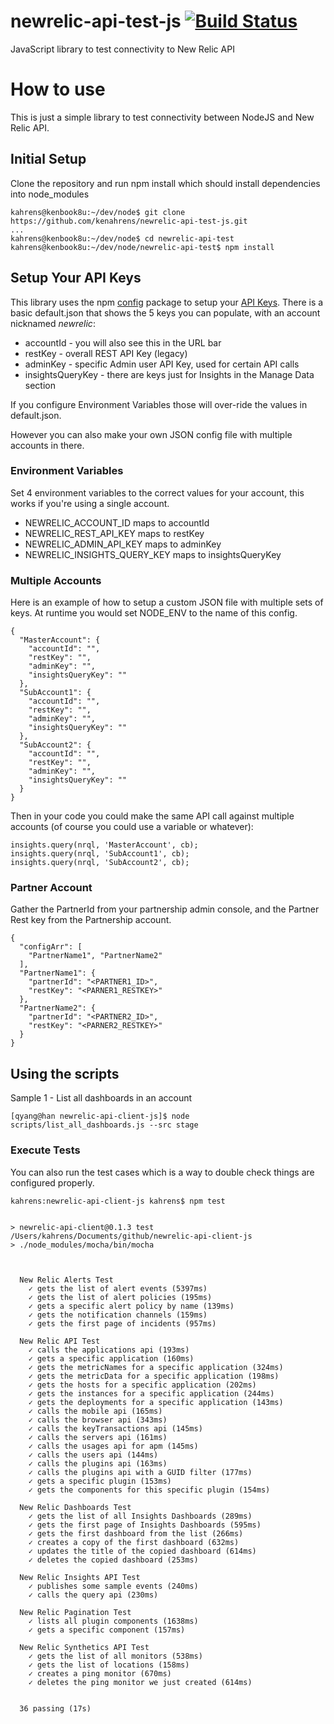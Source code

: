 # newrelic-api-test-js [![Build Status](https://travis-ci.org/kenahrens/newrelic-api-client-js.svg?branch=master)](https://travis-ci.org/kenahrens/newrelic-api-client-js)
JavaScript library to test connectivity to New Relic API

# How to use
This is just a simple library to test connectivity between NodeJS and New Relic API.

## Initial Setup
Clone the repository and run npm install which should install dependencies into node_modules
```
kahrens@kenbook8u:~/dev/node$ git clone https://github.com/kenahrens/newrelic-api-test-js.git
...
kahrens@kenbook8u:~/dev/node$ cd newrelic-api-test
kahrens@kenbook8u:~/dev/node/newrelic-api-test$ npm install
```

## Setup Your API Keys
This library uses the npm [config](https://www.npmjs.com/package/config) package to setup your [API Keys](https://rpm.newrelic.com/apikeys). There is a basic default.json that shows the 5 keys you can populate, with an account nicknamed *newrelic*:
* accountId - you will also see this in the URL bar
* restKey - overall REST API Key (legacy)
* adminKey - specific Admin user API Key, used for certain API calls
* insightsQueryKey - there are keys just for Insights in the Manage Data section



If you configure Environment Variables those will over-ride the values in default.json.

However you can also make your own JSON config file with multiple accounts in there.

### Environment Variables
Set 4 environment variables to the correct values for your account, this works if you're using a single account. 
* NEWRELIC_ACCOUNT_ID maps to accountId
* NEWRELIC_REST_API_KEY maps to restKey
* NEWRELIC_ADMIN_API_KEY maps to adminKey
* NEWRELIC_INSIGHTS_QUERY_KEY maps to insightsQueryKey

### Multiple Accounts
Here is an example of how to setup a custom JSON file with multiple sets of keys. At runtime you would set NODE_ENV to the name of this config.
```
{
  "MasterAccount": {
    "accountId": "",
    "restKey": "",
    "adminKey": "",
    "insightsQueryKey": ""
  },
  "SubAccount1": {
    "accountId": "",
    "restKey": "",
    "adminKey": "",
    "insightsQueryKey": ""
  },
  "SubAccount2": {
    "accountId": "",
    "restKey": "",
    "adminKey": "",
    "insightsQueryKey": ""
  }
}
```

Then in your code you could make the same API call against multiple accounts (of course you could use a variable or whatever):
```
insights.query(nrql, 'MasterAccount', cb);
insights.query(nrql, 'SubAccount1', cb);
insights.query(nrql, 'SubAccount2', cb);
```

### Partner Account

Gather the PartnerId from your partnership admin console, and the Partner Rest key from the Partnership account.

```
{
  "configArr": [
    "PartnerName1", "PartnerName2"
  ],
  "PartnerName1": {
    "partnerId": "<PARTNER1_ID>",
    "restKey": "<PARNER1_RESTKEY>"
  },
  "PartnerName2": {
    "partnerId": "<PARTNER2_ID>",
    "restKey": "<PARNER2_RESTKEY>"
  }
}
```

## Using the scripts

Sample 1 - 
List all dashboards in an account

```
[qyang@han newrelic-api-client-js]$ node scripts/list_all_dashboards.js --src stage
```

### Execute Tests
You can also run the test cases which is a way to double check things are configured properly.
```
kahrens:newrelic-api-client-js kahrens$ npm test


> newrelic-api-client@0.1.3 test /Users/kahrens/Documents/github/newrelic-api-client-js
> ./node_modules/mocha/bin/mocha



  New Relic Alerts Test
    ✓ gets the list of alert events (5397ms)
    ✓ gets the list of alert policies (195ms)
    ✓ gets a specific alert policy by name (139ms)
    ✓ gets the notification channels (159ms)
    ✓ gets the first page of incidents (957ms)

  New Relic API Test
    ✓ calls the applications api (193ms)
    ✓ gets a specific application (160ms)
    ✓ gets the metricNames for a specific application (324ms)
    ✓ gets the metricData for a specific application (198ms)
    ✓ gets the hosts for a specific application (202ms)
    ✓ gets the instances for a specific application (244ms)
    ✓ gets the deployments for a specific application (143ms)
    ✓ calls the mobile api (165ms)
    ✓ calls the browser api (343ms)
    ✓ calls the keyTransactions api (145ms)
    ✓ calls the servers api (161ms)
    ✓ calls the usages api for apm (145ms)
    ✓ calls the users api (144ms)
    ✓ calls the plugins api (163ms)
    ✓ calls the plugins api with a GUID filter (177ms)
    ✓ gets a specific plugin (153ms)
    ✓ gets the components for this specific plugin (154ms)

  New Relic Dashboards Test
    ✓ gets the list of all Insights Dashboards (289ms)
    ✓ gets the first page of Insights Dashboards (595ms)
    ✓ gets the first dashboard from the list (266ms)
    ✓ creates a copy of the first dashboard (632ms)
    ✓ updates the title of the copied dashboard (614ms)
    ✓ deletes the copied dashboard (253ms)

  New Relic Insights API Test
    ✓ publishes some sample events (240ms)
    ✓ calls the query api (230ms)

  New Relic Pagination Test
    ✓ lists all plugin components (1638ms)
    ✓ gets a specific component (157ms)

  New Relic Synthetics API Test
    ✓ gets the list of all monitors (538ms)
    ✓ gets the list of locations (158ms)
    ✓ creates a ping monitor (670ms)
    ✓ deletes the ping monitor we just created (614ms)


  36 passing (17s)
```
